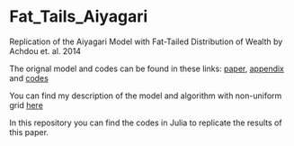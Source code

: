 # Fat_Tails_Aiyagari
Replication of the Aiyagari Model with Fat-Tailed Distribution of Wealth by Achdou et. al. 2014

The orignal model and codes can be found in these links: [paper](http://www.princeton.edu/~moll/HACT.pdf), [appendix](http://www.princeton.edu/~moll/HACTproject/HACT_Numerical_Appendix.pdf) and [codes](http://www.princeton.edu/~moll/HACTproject.htm)

You can find my description of the model and algorithm with non-uniform grid [here](https://github.com/clizama/Fat_Tails_Aiyagari/blob/master/Aiyagari%20Model%20with%20Fat-tailed%20Wealth%20Distribution.pdf)

In this repository you can find the codes in Julia to replicate the results of this paper.
